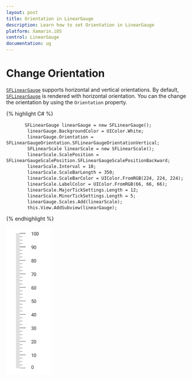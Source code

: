 ```yaml
---
layout: post
title: Orientation in LinearGauge
description: Learn how to set Orientation in LinearGauge
platform: Xamarin.iOS
control: LinearGauge
documentation: ug
---
```

# Change Orientation

[`SFLinearGauge`](https://help.syncfusion.com/cr/xamarin-ios/Syncfusion.SfGauge.iOS.SFLinearGauge.html) supports horizontal and vertical orientations. By default, [`SFLinearGauge`](https://help.syncfusion.com/cr/xamarin-ios/Syncfusion.SfGauge.iOS.SFLinearGauge.html) is rendered with horizontal orientation. You can the change the orientation by using the `Orientation` property. 

{% highlight C# %}

           SFLinearGauge linearGauge = new SFLinearGauge();
            linearGauge.BackgroundColor = UIColor.White;
            linearGauge.Orientation = SFLinearGaugeOrientation.SFLinearGaugeOrientationVertical;
            SFLinearScale linearScale = new SFLinearScale();
            linearScale.ScalePosition = SFLinearGaugeScalePosition.SFLinearGaugeScalePositionBackward;
            linearScale.Interval = 10;
            linearScale.ScaleBarLength = 350;
            linearScale.ScaleBarColor = UIColor.FromRGB(224, 224, 224);
            linearScale.LabelColor = UIColor.FromRGB(66, 66, 66);
            linearScale.MajorTickSettings.Length = 12;
            linearScale.MinorTickSettings.Length = 5;
            linearGauge.Scales.Add(linearScale);
            this.View.AddSubview(linearGauge);



{% endhighlight %}

![](change_orientation/orientaion.png)
